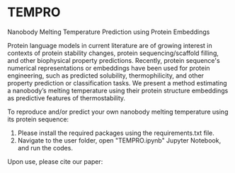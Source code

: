 # TEMPRO
Nanobody Melting Temperature Prediction using Protein Embeddings


Protein language models in current literature are of growing interest in contexts of protein stability changes, protein sequencing/scaffold filling, and other biophysical property predictions. Recently, protein sequence's numerical representations or embeddings have been used for protein engineering, such as predicted solubility, thermophilicity, and other property prediction or classification tasks. We present a method estimating a nanobody’s melting temperature using their protein structure embeddings as predictive features of thermostability.


To reproduce and/or predict your own nanobody melting temperature using its protein sequence:
1) Please install the required packages using the requirements.txt file.
2) Navigate to the user folder, open "TEMPRO.ipynb" Jupyter Notebook, and run the codes.


Upon use, please cite our paper:
